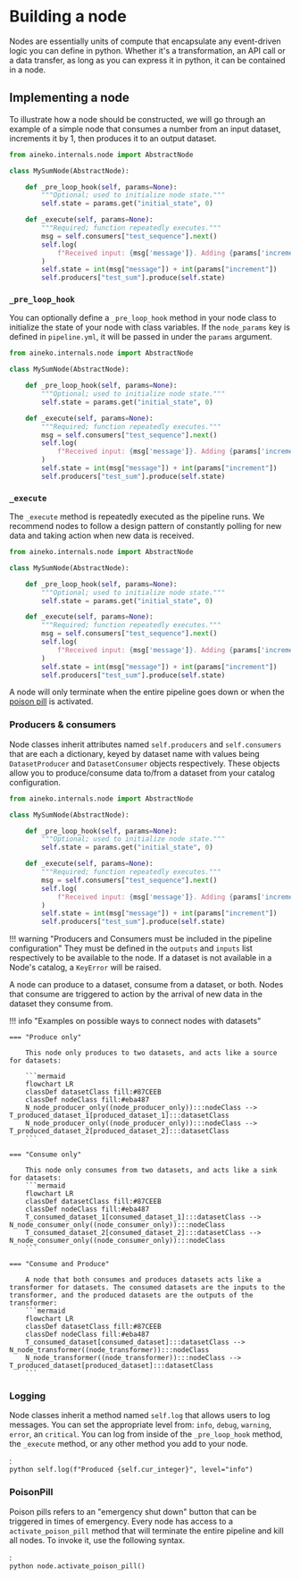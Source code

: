 # Building a node

Nodes are essentially units of compute that encapsulate any event-driven logic you can define in python. Whether it's a transformation, an API call or a data transfer, as long as you can express it in python, it can be contained in a node.

## Implementing a node

To illustrate how a node should be constructed, we will go through an example of a simple node that consumes a number from an input dataset, increments it by 1, then produces it to an output dataset.

```python title="sum_node.py"
from aineko.internals.node import AbstractNode

class MySumNode(AbstractNode):

    def _pre_loop_hook(self, params=None):
        """Optional; used to initialize node state."""
        self.state = params.get("initial_state", 0)

    def _execute(self, params=None):
        """Required; function repeatedly executes."""
        msg = self.consumers["test_sequence"].next()
        self.log(
            f"Received input: {msg['message']}. Adding {params['increment']}..."
        )
        self.state = int(msg["message"]) + int(params["increment"])
        self.producers["test_sum"].produce(self.state)
```

### `_pre_loop_hook`

You can optionally define a `_pre_loop_hook` method in your node class to initialize the state of your node with class variables. If the `node_params` key is defined in `pipeline.yml`, it will be passed in under the `params` argument.

```python title="sum_node.py" hl_lines="5-7"
from aineko.internals.node import AbstractNode

class MySumNode(AbstractNode):

    def _pre_loop_hook(self, params=None):
        """Optional; used to initialize node state."""
        self.state = params.get("initial_state", 0)

    def _execute(self, params=None):
        """Required; function repeatedly executes."""
        msg = self.consumers["test_sequence"].next()
        self.log(
            f"Received input: {msg['message']}. Adding {params['increment']}..."
        )
        self.state = int(msg["message"]) + int(params["increment"])
        self.producers["test_sum"].produce(self.state)
```

### `_execute`

The `_execute` method is repeatedly executed as the pipeline runs. We recommend nodes to follow a design pattern of constantly polling for new data and taking action when new data is received.

```python title="sum_node.py" hl_lines="9-16"
from aineko.internals.node import AbstractNode

class MySumNode(AbstractNode):

    def _pre_loop_hook(self, params=None):
        """Optional; used to initialize node state."""
        self.state = params.get("initial_state", 0)

    def _execute(self, params=None):
        """Required; function repeatedly executes."""
        msg = self.consumers["test_sequence"].next()
        self.log(
            f"Received input: {msg['message']}. Adding {params['increment']}..."
        )
        self.state = int(msg["message"]) + int(params["increment"])
        self.producers["test_sum"].produce(self.state)
```

A node will only terminate when the entire pipeline goes down or when the [poison pill](#poison-pill) is activated. 


### Producers & consumers

Node classes inherit attributes named `self.producers` and `self.consumers` that are each a dictionary, keyed by dataset name with values being `DatasetProducer` and `DatasetConsumer` objects respectively. These objects allow you to produce/consume data to/from a dataset from your catalog configuration.

```python title="sum_node.py" hl_lines="11 16"
from aineko.internals.node import AbstractNode

class MySumNode(AbstractNode):

    def _pre_loop_hook(self, params=None):
        """Optional; used to initialize node state."""
        self.state = params.get("initial_state", 0)

    def _execute(self, params=None):
        """Required; function repeatedly executes."""
        msg = self.consumers["test_sequence"].next()
        self.log(
            f"Received input: {msg['message']}. Adding {params['increment']}..."
        )
        self.state = int(msg["message"]) + int(params["increment"])
        self.producers["test_sum"].produce(self.state)
```

!!! warning "Producers and Consumers must be included in the pipeline configuration"
    They must be defined in the `outputs` and `inputs` list respectively to be available to the node. If a dataset is not available in a Node's catalog, a `KeyError` will be raised.

A node can produce to a dataset, consume from a dataset, or both. Nodes that consume are triggered to action by the arrival of new data in the dataset they consume from.

!!! info "Examples on possible ways to connect nodes with datasets"

    === "Produce only"

        This node only produces to two datasets, and acts like a source for datasets:

        ```mermaid
        flowchart LR
        classDef datasetClass fill:#87CEEB
        classDef nodeClass fill:#eba487
        N_node_producer_only((node_producer_only)):::nodeClass -->  T_produced_dataset_1[produced_dataset_1]:::datasetClass
        N_node_producer_only((node_producer_only)):::nodeClass -->  T_produced_dataset_2[produced_dataset_2]:::datasetClass
        ```

    === "Consume only"

        This node only consumes from two datasets, and acts like a sink for datasets:
        ```mermaid
        flowchart LR
        classDef datasetClass fill:#87CEEB
        classDef nodeClass fill:#eba487
        T_consumed_dataset_1[consumed_dataset_1]:::datasetClass -->  N_node_consumer_only((node_consumer_only)):::nodeClass
        T_consumed_dataset_2[consumed_dataset_2]:::datasetClass -->  N_node_consumer_only((node_consumer_only)):::nodeClass
        ```

    === "Consume and Produce"

        A node that both consumes and produces datasets acts like a transformer for datasets. The consumed datasets are the inputs to the transformer, and the produced datasets are the outputs of the transformer:
        ```mermaid
        flowchart LR
        classDef datasetClass fill:#87CEEB
        classDef nodeClass fill:#eba487
        T_consumed_dataset[consumed_dataset]:::datasetClass -->  N_node_transformer((node_transformer)):::nodeClass
        N_node_transformer((node_transformer)):::nodeClass -->  T_produced_dataset[produced_dataset]:::datasetClass
        ```

### Logging

Node classes inherit a method named `self.log` that allows users to log messages. You can set the appropriate level from: `info`, `debug`, `warning`, `error`, an `critical`. You can log from inside of the `_pre_loop_hook` method, the `_execute` method, or any other method you add to your node.

:   
    ```python
    self.log(f"Produced {self.cur_integer}", level="info")
    ```


### PoisonPill

Poison pills refers to an "emergency shut down" button that can be triggered in times of emergency. Every node has access to a `activate_poison_pill` method that will terminate the entire pipeline and kill all nodes. To invoke it, use the following syntax.

:   
    ```python
    node.activate_poison_pill()
    ```